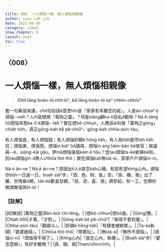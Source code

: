```yaml
---

title: 008. 一人煩惱一樣，無人煩惱相親像
author: Siau Lah-jih
date: 2021-09-08
category: chheh
show_chapter: 0
layout: post
toc: true
---
```

  


## 〈008〉
# 一人煩惱一樣，無人煩惱相親像
>**Chi̍t lâng hoân-ló chi̍t iūⁿ, bô lâng hoân-ló saⁿ chhin-chhiūⁿ**


套一句華語來講，chit句俗語ê意思to̍h是『家家有本難念的經』。人是án-chóaⁿ ē煩惱--neh？人m̄是號做「萬物之靈」？M̄是siāng顧ka-tī自私ê動物？Ná ē-tàng hō͘煩惱來惹ka-tī ê煩惱--leh？實在想bē-chhun，人應該ài叫做「萬物之gōng」chiah tio̍h，真正gōng-kah bē pê-chiūⁿ，gōng-kah chhia-pùn-táu。

有人煩惱食，有人煩惱錢；有人煩惱好額ē hông lia̍h，有人為tio̍h股市teh lia̍h狂；煩惱東，煩惱西，煩惱in kiáⁿ bē讀冊，煩惱in ang hâm-bān bē做官；做議員--ê，siāng-kài gâu，伊mā煩惱後屆kám ē tiâu？恁tau煩惱ta-ke新婦bē和，阮tau煩惱gín-á無人chhōa thit-thô；實在煩惱kah無siá-sì，家家戶戶煩惱ni-ni。

Ná ē án-ne？Ná ē án-ne？原因出tī人ê貪念kah心機，有慾有望khǹg心內，煩惱你tio̍h一日過一日，boeh siáⁿ步，「酒、色、財、氣」空，「貪、瞋、痴」出了離，世情看ē開，ta̍k-ke歡喜甘願，「慈、悲、喜、捨」請參起，有一工，包領你無煩無惱笑bi-bi！ 




### 【註解】

|詞|解說|
|萬物之靈|Bān-bu̍t chi-lêng。|
|想bē-chhun|想bē通。|
|Gōng|戇。|
|Chiah tio̍h|才著，『才對』。|
|Gōng-kah bē pê-chiūⁿ|『笨得不會抓癢』。|
|Chhia-pùn-táu|『翻跟斗』。|
|好額ē hông lia̍h|『有錢會被綁票』。|
|Ta-ke新婦|『婆婆媳婦』。|
|Chhōa thit-thô|『帶著玩』。|
|無siá-sì|『無所不煩惱』。|
|煩惱ni-ni|『煩惱得不得了』。|
|Khǹg心內|『放在心內，執著』。|
|Boeh siáⁿ步|『要怎麼辦』，有好步數無？|
|貪、瞋、痴|Tham/chin/chhi。|
